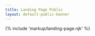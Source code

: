 ```yaml
---
title: Landing Page Public
layout: default-public-banner
---
```


{% include 'markup/landing-page.njk' %}
